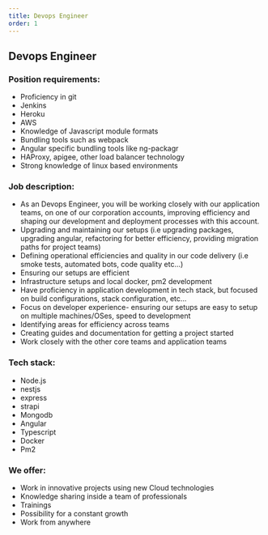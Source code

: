 ```yaml
---
title: Devops Engineer
order: 1
---
```

## Devops Engineer

### Position requirements:
* Proficiency in git
* Jenkins
* Heroku
* AWS
* Knowledge of Javascript module formats
* Bundling tools such as webpack
* Angular specific bundling tools like ng-packagr
* HAProxy, apigee, other load balancer technology
* Strong knowledge of linux based environments

### Job description:
* As an Devops Engineer, you will be working closely with our application teams, on one of our corporation accounts, improving efficiency and shaping our development and deployment processes with this account.
* Upgrading and maintaining our setups (i.e upgrading packages, upgrading angular, refactoring for better efficiency, providing migration paths for project teams)
* Defining operational efficiencies and quality in our code delivery (i.e smoke tests, automated bots, code quality etc...)
* Ensuring our setups are efficient
* Infrastructure setups and local docker, pm2 development
* Have proficiency in application development in tech stack, but focused on build configurations, stack configuration, etc...
* Focus on developer experience- ensuring our setups are easy to setup on multiple machines/OSes, speed to development
* Identifying areas for efficiency across teams
* Creating guides and documentation for getting a project started
* Work closely with the other core teams and application teams

### Tech stack:
* Node.js
* nestjs
* express
* strapi
* Mongodb
* Angular
* Typescript
* Docker
* Pm2

### We offer:
* Work in innovative projects using new Cloud technologies
* Knowledge sharing inside a team of professionals
* Trainings
* Possibility for a constant growth
* Work from anywhere
